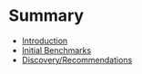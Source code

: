 # Summary

* [Introduction](README.md)
* [Initial Benchmarks](01-initial-benchmarks.md)
* [Discovery/Recommendations](discovery.md)

